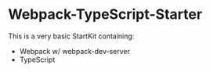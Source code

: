 # Webpack-TypeScript-Starter

This is a very basic StartKit containing:

- Webpack w/ webpack-dev-server
- TypeScript